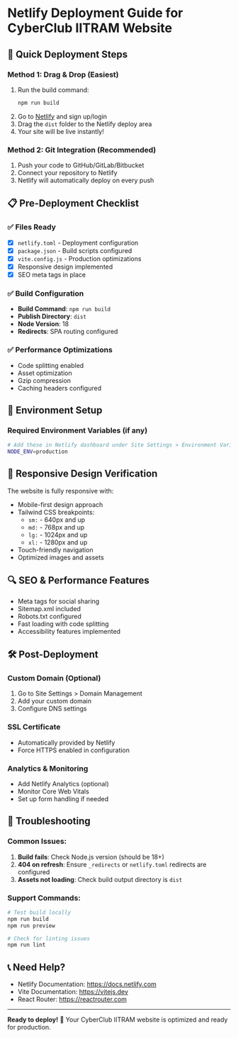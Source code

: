 # Netlify Deployment Guide for CyberClub IITRAM Website

## 🚀 Quick Deployment Steps

### Method 1: Drag & Drop (Easiest)
1. Run the build command:
   ```bash
   npm run build
   ```
2. Go to [Netlify](https://netlify.com) and sign up/login
3. Drag the `dist` folder to the Netlify deploy area
4. Your site will be live instantly!

### Method 2: Git Integration (Recommended)
1. Push your code to GitHub/GitLab/Bitbucket
2. Connect your repository to Netlify
3. Netlify will automatically deploy on every push

## 📋 Pre-Deployment Checklist

### ✅ Files Ready
- [x] `netlify.toml` - Deployment configuration
- [x] `package.json` - Build scripts configured
- [x] `vite.config.js` - Production optimizations
- [x] Responsive design implemented
- [x] SEO meta tags in place

### ✅ Build Configuration
- **Build Command**: `npm run build`
- **Publish Directory**: `dist`
- **Node Version**: 18
- **Redirects**: SPA routing configured

### ✅ Performance Optimizations
- Code splitting enabled
- Asset optimization
- Gzip compression
- Caching headers configured

## 🔧 Environment Setup

### Required Environment Variables (if any)
```bash
# Add these in Netlify dashboard under Site Settings > Environment Variables
NODE_ENV=production
```

## 📱 Responsive Design Verification

The website is fully responsive with:
- Mobile-first design approach
- Tailwind CSS breakpoints:
  - `sm:` - 640px and up
  - `md:` - 768px and up  
  - `lg:` - 1024px and up
  - `xl:` - 1280px and up
- Touch-friendly navigation
- Optimized images and assets

## 🔍 SEO & Performance Features

- Meta tags for social sharing
- Sitemap.xml included
- Robots.txt configured
- Fast loading with code splitting
- Accessibility features implemented

## 🛠 Post-Deployment

### Custom Domain (Optional)
1. Go to Site Settings > Domain Management
2. Add your custom domain
3. Configure DNS settings

### SSL Certificate
- Automatically provided by Netlify
- Force HTTPS enabled in configuration

### Analytics & Monitoring
- Add Netlify Analytics (optional)
- Monitor Core Web Vitals
- Set up form handling if needed

## 🚨 Troubleshooting

### Common Issues:
1. **Build fails**: Check Node.js version (should be 18+)
2. **404 on refresh**: Ensure `_redirects` or `netlify.toml` redirects are configured
3. **Assets not loading**: Check build output directory is `dist`

### Support Commands:
```bash
# Test build locally
npm run build
npm run preview

# Check for linting issues
npm run lint
```

## 📞 Need Help?
- Netlify Documentation: https://docs.netlify.com
- Vite Documentation: https://vitejs.dev
- React Router: https://reactrouter.com

---

**Ready to deploy!** 🎉 Your CyberClub IITRAM website is optimized and ready for production.
